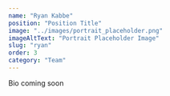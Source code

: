 ```yaml
---
name: "Ryan Kabbe"
position: "Position Title"
image: "../images/portrait_placeholder.png"
imageAltText: "Portrait Placeholder Image"
slug: "ryan"
order: 3
category: "Team"
---
```


Bio coming soon